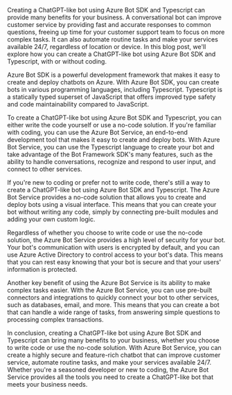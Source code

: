 Creating a ChatGPT-like bot using Azure Bot SDK and Typescript can provide many benefits for your business. A conversational bot can improve customer service by providing fast and accurate responses to common questions, freeing up time for your customer support team to focus on more complex tasks. It can also automate routine tasks and make your services available 24/7, regardless of location or device. In this blog post, we'll explore how you can create a ChatGPT-like bot using Azure Bot SDK and Typescript, with or without coding.

Azure Bot SDK is a powerful development framework that makes it easy to create and deploy chatbots on Azure. With Azure Bot SDK, you can create bots in various programming languages, including Typescript. Typescript is a statically typed superset of JavaScript that offers improved type safety and code maintainability compared to JavaScript.

To create a ChatGPT-like bot using Azure Bot SDK and Typescript, you can either write the code yourself or use a no-code solution. If you're familiar with coding, you can use the Azure Bot Service, an end-to-end development tool that makes it easy to create and deploy bots. With Azure Bot Service, you can use the Typescript language to create your bot and take advantage of the Bot Framework SDK's many features, such as the ability to handle conversations, recognize and respond to user input, and connect to other services.

If you're new to coding or prefer not to write code, there's still a way to create a ChatGPT-like bot using Azure Bot SDK and Typescript. The Azure Bot Service provides a no-code solution that allows you to create and deploy bots using a visual interface. This means that you can create your bot without writing any code, simply by connecting pre-built modules and adding your own custom logic.

Regardless of whether you choose to write code or use the no-code solution, the Azure Bot Service provides a high level of security for your bot. Your bot's communication with users is encrypted by default, and you can use Azure Active Directory to control access to your bot's data. This means that you can rest easy knowing that your bot is secure and that your users' information is protected.

Another key benefit of using the Azure Bot Service is its ability to make complex tasks easier. With the Azure Bot Service, you can use pre-built connectors and integrations to quickly connect your bot to other services, such as databases, email, and more. This means that you can create a bot that can handle a wide range of tasks, from answering simple questions to processing complex transactions.

In conclusion, creating a ChatGPT-like bot using Azure Bot SDK and Typescript can bring many benefits to your business, whether you choose to write code or use the no-code solution. With Azure Bot Service, you can create a highly secure and feature-rich chatbot that can improve customer service, automate routine tasks, and make your services available 24/7. Whether you're a seasoned developer or new to coding, the Azure Bot Service provides all the tools you need to create a ChatGPT-like bot that meets your business needs.
